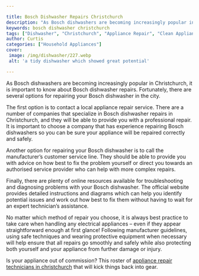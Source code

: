 ```yaml
---

title: Bosch Dishwasher Repairs Christchurch
description: "As Bosch dishwashers are becoming increasingly popular in Christchurch, it is important to know about Bosch dishwasher repairs. Fo...keep reading to learn"
keywords: bosch dishwasher christchurch
tags: ["Dishwasher", "Christchurch", "Appliance Repair", "Clean Appliance", "Appliance Brand"]
author: Curtis
categories: ["Household Appliances"]
cover: 
 image: /img/dishwasher/227.webp
 alt: 'a tidy dishwasher which showed great potential'

---
```


As Bosch dishwashers are becoming increasingly popular in Christchurch, it is important to know about Bosch dishwasher repairs. Fortunately, there are several options for repairing your Bosch dishwasher in the city. 

The first option is to contact a local appliance repair service. There are a number of companies that specialize in Bosch dishwasher repairs in Christchurch, and they will be able to provide you with a professional repair. It is important to choose a company that has experience repairing Bosch dishwashers so you can be sure your appliance will be repaired correctly and safely. 

Another option for repairing your Bosch dishwasher is to call the manufacturer’s customer service line. They should be able to provide you with advice on how best to fix the problem yourself or direct you towards an authorised service provider who can help with more complex repairs. 

Finally, there are plenty of online resources available for troubleshooting and diagnosing problems with your Bosch dishwasher. The official website provides detailed instructions and diagrams which can help you identify potential issues and work out how best to fix them without having to wait for an expert technician’s assistance. 

No matter which method of repair you choose, it is always best practice to take care when handling any electrical appliances – even if they appear straightforward enough at first glance! Following manufacturer guidelines, using safe techniques and wearing protective equipment when necessary will help ensure that all repairs go smoothly and safely while also protecting both yourself and your appliance from further damage or injury.

Is your appliance out of commission? This roster of <a href="/pages/appliance-repair-technicians/new-zealand/christchurch/">appliance repair technicians in christchurch</a> that will kick things back into gear.